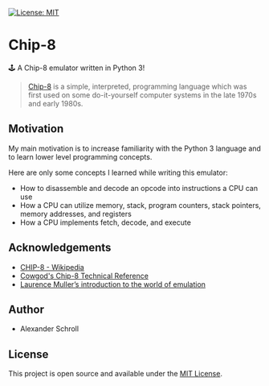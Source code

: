[![License: MIT](https://img.shields.io/badge/License-MIT-blue.svg)](https://opensource.org/licenses/MIT)

# Chip-8
🕹️ A Chip-8 emulator written in Python 3!

> [Chip-8](https://en.wikipedia.org/wiki/CHIP-8) is a simple, interpreted, programming language which was first used on some do-it-yourself computer systems in the late 1970s and early 1980s.

## Motivation

My main motivation is to increase familiarity with the Python 3 language and to learn lower level programming concepts.

Here are only some concepts I learned while writing this emulator:
- How to disassemble and decode an opcode into instructions a CPU can use
- How a CPU can utilize memory, stack, program counters, stack pointers, memory addresses, and registers
- How a CPU implements fetch, decode, and execute

## Acknowledgements

- [CHIP-8 - Wikipedia](https://en.wikipedia.org/wiki/CHIP-8)
- [Cowgod's Chip-8 Technical Reference](http://devernay.free.fr/hacks/chip8/C8TECH10.HTM)
- [Laurence Muller’s introduction to the world of emulation](http://www.multigesture.net/articles/how-to-write-an-emulator-chip-8-interpreter) 

## Author

- Alexander Schroll

## License

This project is open source and available under the [MIT License](LICENSE).

